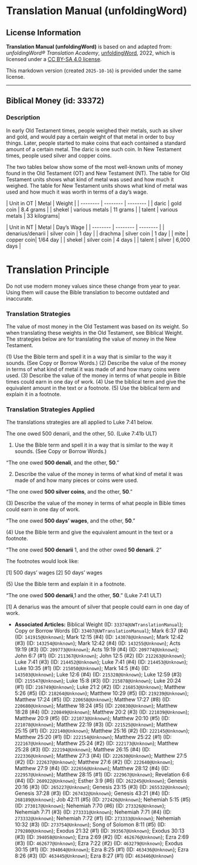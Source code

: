 # Translation Manual (unfoldingWord)

## License Information

**Translation Manual (unfoldingWord)** is based on and adapted from: _unfoldingWord® Translation Academy_, [unfoldingWord](https://unfoldingword.org/utw), 2022, which is licensed under a [CC BY-SA 4.0 license](https://creativecommons.org/licenses/by-sa/4.0/legalcode.en).

This markdown version (created `2025-10-16`) is provided under the same license.



--------------------------------

## Biblical Money (id: 33372)

### Description

In early Old Testament times, people weighed their metals, such as silver and gold, and would pay a certain weight of that metal in order to buy things. Later, people started to make coins that each contained a standard amount of a certain metal. The daric is one such coin. In New Testament times, people used silver and copper coins.

The two tables below show some of the most well\-known units of money found in the Old Testament (OT) and New Testament (NT). The table for Old Testament units shows what kind of metal was used and how much it weighed. The table for New Testament units shows what kind of metal was used and how much it was worth in terms of a day’s wage.

\| Unit in OT \| Metal \| Weight \| \| \-\-\-\-\-\-\-\- \| \-\-\-\-\-\-\-\- \| \-\-\-\-\-\-\-\- \| \| daric \| gold coin \| 8\.4 grams \| \| shekel \| various metals \| 11 grams \| \| talent \| various metals \| 33 kilograms\|

\| Unit in NT \| Metal \| Day’s Wage \| \| \-\-\-\-\-\-\-\- \| \-\-\-\-\-\-\-\- \| \-\-\-\-\-\-\-\- \| \| denarius/denarii \| silver coin \| 1 day \| \| drachma \| silver coin \| 1 day \| \| mite \| copper coin\| 1/64 day \| \| shekel \| silver coin \| 4 days \| \| talent \| silver \| 6,000 days \|

Translation Principle
=====================

Do not use modern money values since these change from year to year. Using them will cause the Bible translation to become outdated and inaccurate.

### Translation Strategies

The value of most money in the Old Testament was based on its weight. So when translating these weights in the Old Testament, see Biblical Weight. The strategies below are for translating the value of money in the New Testament.

(1\) Use the Bible term and spell it in a way that is similar to the way it sounds. (See Copy or Borrow Words.) (2\) Describe the value of the money in terms of what kind of metal it was made of and how many coins were used. (3\) Describe the value of the money in terms of what people in Bible times could earn in one day of work. (4\) Use the biblical term and give the equivalent amount in the text or a footnote. (5\) Use the biblical term and explain it in a footnote.

### Translation Strategies Applied

The translations strategies are all applied to Luke 7:41 below.

The one owed 500 denarii, and the other, 50\. (Luke 7:41b ULT)

1. Use the Bible term and spell it in a way that is similar to the way it sounds. (See Copy or Borrow Words.)

“The one owed **500 denali**, and the other, **50**.”

2. Describe the value of the money in terms of what kind of metal it was made of and how many pieces or coins were used.

“The one owed **500 silver coins**, and the other, **50**.”

(3\) Describe the value of the money in terms of what people in Bible times could earn in one day of work.

“The one owed **500 days’ wages**, and the other, **50**.”

(4\) Use the Bible term and give the equivalent amount in the text or a footnote.

“The one owed **500 denarii** 1, and the other owed **50 denarii**. 2”

The footnotes would look like:

\[1] 500 days’ wages \[2] 50 days’ wages

(5\) Use the Bible term and explain it in a footnote.

“The one owed **500 denarii**,1 and the other, **50**.” (Luke 7:41 ULT)

\[1] A denarius was the amount of silver that people could earn in one day of work.

* **Associated Articles:** Biblical Weight (ID: `33374@UWTranslationManual`); Copy or Borrow Words (ID: `33407@UWTranslationManual`); Mark 6:37 (#4) (ID: `141915@Unknown`); Mark 12:15 (#4) (ID: `143078@Unknown`); Mark 12:42 (#3) (ID: `143254@Unknown`); Mark 12:42 (#4) (ID: `143255@Unknown`); Acts 19:19 (#3) (ID: `209773@Unknown`); Acts 19:19 (#4) (ID: `209774@Unknown`); John 6:7 (#1) (ID: `211367@Unknown`); John 12:5 (#2) (ID: `212263@Unknown`); Luke 7:41 (#3) (ID: `214452@Unknown`); Luke 7:41 (#4) (ID: `214453@Unknown`); Luke 10:35 (#1) (ID: `215050@Unknown`); Mark 14:5 (#4) (ID: `143503@Unknown`); Luke 12:6 (#4) (ID: `215328@Unknown`); Luke 12:59 (#3) (ID: `215547@Unknown`); Luke 15:8 (#3) (ID: `215878@Unknown`); Luke 20:24 (#1) (ID: `216749@Unknown`); Luke 21:2 (#2) (ID: `216853@Unknown`); Matthew 5:26 (#5) (ID: `218264@Unknown`); Matthew 10:29 (#5) (ID: `219239@Unknown`); Matthew 17:24 (#5) (ID: `220658@Unknown`); Matthew 17:27 (#8) (ID: `220680@Unknown`); Matthew 18:24 (#5) (ID: `220830@Unknown`); Matthew 18:28 (#4) (ID: `220849@Unknown`); Matthew 20:2 (#3) (ID: `221039@Unknown`); Matthew 20:9 (#5) (ID: `221073@Unknown`); Matthew 20:10 (#5) (ID: `221078@Unknown`); Matthew 22:19 (#3) (ID: `221525@Unknown`); Matthew 25:15 (#1) (ID: `222140@Unknown`); Matthew 25:16 (#2) (ID: `222145@Unknown`); Matthew 25:20 (#1) (ID: `222154@Unknown`); Matthew 25:22 (#1) (ID: `222167@Unknown`); Matthew 25:24 (#2) (ID: `222173@Unknown`); Matthew 25:28 (#3) (ID: `222194@Unknown`); Matthew 26:15 (#4) (ID: `222336@Unknown`); Matthew 27:3 (#4) (ID: `222630@Unknown`); Matthew 27:5 (#2) (ID: `222637@Unknown`); Matthew 27:6 (#2) (ID: `222640@Unknown`); Matthew 27:9 (#4) (ID: `222656@Unknown`); Matthew 28:12 (#4) (ID: `222957@Unknown`); Matthew 28:15 (#1) (ID: `222967@Unknown`); Revelation 6:6 (#4) (ID: `260922@Unknown`); Esther 3:9 (#6) (ID: `262245@Unknown`); Genesis 20:16 (#3) (ID: `265227@Unknown`); Genesis 23:15 (#3) (ID: `265532@Unknown`); Genesis 37:28 (#3) (ID: `267432@Unknown`); Genesis 43:21 (#4) (ID: `268189@Unknown`); Job 42:11 (#5) (ID: `272426@Unknown`); Nehemiah 5:15 (#5) (ID: `273017@Unknown`); Nehemiah 7:70 (#6) (ID: `273326@Unknown`); Nehemiah 7:71 (#3) (ID: `273331@Unknown`); Nehemiah 7:71 (#4) (ID: `273332@Unknown`); Nehemiah 7:72 (#1) (ID: `273333@Unknown`); Nehemiah 10:32 (#3) (ID: `273754@Unknown`); Song of Solomon 8:11 (#5) (ID: `279280@Unknown`); Exodus 21:32 (#1) (ID: `393567@Unknown`); Exodus 30:13 (#3) (ID: `394058@Unknown`); Ezra 2:69 (#2) (ID: `462676@Unknown`); Ezra 2:69 (#3) (ID: `462677@Unknown`); Ezra 7:22 (#2) (ID: `463279@Unknown`); Exodus 30:15 (#1) (ID: `394064@Unknown`); Ezra 8:25 (#1) (ID: `463436@Unknown`); Ezra 8:26 (#3) (ID: `463445@Unknown`); Ezra 8:27 (#1) (ID: `463446@Unknown`)


